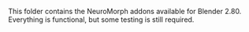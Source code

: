 This folder contains the NeuroMorph addons available for Blender 2.80.  Everything is functional, but some testing is still required.
